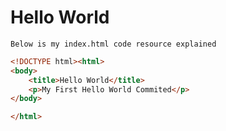 <h1>Hello World</h1>

`Below is my index.html code resource explained`

```html
<!DOCTYPE html><html>
<body>
    <title>Hello World</title>
    <p>My First Hello World Commited</p>
</body>

</html>
``` 

